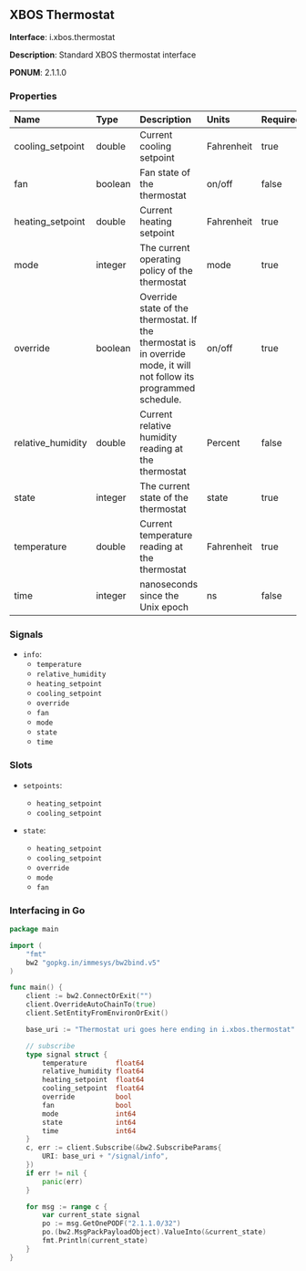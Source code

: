 
## XBOS Thermostat

**Interface**: i.xbos.thermostat

**Description**: Standard XBOS thermostat interface

**PONUM**: 2.1.1.0

### Properties

| **Name** | **Type** | **Description** | **Units** | **Required** |
| :------- | :------- | :-------------- | :-------- | :----------- |
| cooling_setpoint | double | Current cooling setpoint | Fahrenheit | true |
| fan | boolean | Fan state of the thermostat | on/off | false |
| heating_setpoint | double | Current heating setpoint | Fahrenheit | true |
| mode | integer | The current operating policy of the thermostat | mode | true |
| override | boolean | Override state of the thermostat. If the thermostat is in override mode, it will not follow its programmed schedule. | on/off | true |
| relative_humidity | double | Current relative humidity reading at the thermostat | Percent | false |
| state | integer | The current state of the thermostat | state | true |
| temperature | double | Current temperature reading at the thermostat | Fahrenheit | true |
| time | integer | nanoseconds since the Unix epoch | ns | false |


### Signals
- `info`:
    - `temperature`
    - `relative_humidity`
    - `heating_setpoint`
    - `cooling_setpoint`
    - `override`
    - `fan`
    - `mode`
    - `state`
    - `time`
    


### Slots
- `setpoints`:
    - `heating_setpoint`
    - `cooling_setpoint`
    
- `state`:
    - `heating_setpoint`
    - `cooling_setpoint`
    - `override`
    - `mode`
    - `fan`
    


### Interfacing in Go

```go
package main

import (
	"fmt"
	bw2 "gopkg.in/immesys/bw2bind.v5"
)

func main() {
	client := bw2.ConnectOrExit("")
	client.OverrideAutoChainTo(true)
	client.SetEntityFromEnvironOrExit()

	base_uri := "Thermostat uri goes here ending in i.xbos.thermostat"

	// subscribe
	type signal struct {
		temperature       float64
		relative_humidity float64
		heating_setpoint  float64
		cooling_setpoint  float64
		override          bool
		fan               bool
		mode              int64
		state             int64
		time              int64
	}
	c, err := client.Subscribe(&bw2.SubscribeParams{
		URI: base_uri + "/signal/info",
	})
	if err != nil {
		panic(err)
	}

	for msg := range c {
		var current_state signal
		po := msg.GetOnePODF("2.1.1.0/32")
		po.(bw2.MsgPackPayloadObject).ValueInto(&current_state)
		fmt.Println(current_state)
	}
}
```
